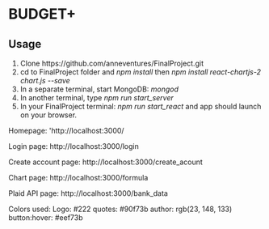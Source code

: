 <h1>BUDGET+</h1>

<h2>Usage</h2>

<ol>
  <li>Clone https://github.com/anneventures/FinalProject.git</li>
  <li>cd to FinalProject folder and <em>npm install</em> then <em>npm install react-chartjs-2 chart.js --save</em></li>
  <li>In a separate terminal, start MongoDB: <em>mongod</em></li>
  <li>In another terminal, type <em>npm run start_server</em></li>
  <li>In your FinalProject terminal: <em>npm run start_react</em> and app should launch on your browser.</li>
</ol>
<p>Homepage: 'http://localhost:3000/</p>
<p>Login page: http://localhost:3000/login</p>
<p>Create account page: http://localhost:3000/create_acount</p>
<p>Chart page: http://localhost:3000/formula</p>
<p>Plaid API page: http://localhost:3000/bank_data</p>

Colors used:
Logo: #222
quotes: #90f73b
author:  rgb(23, 148, 133)
button:hover: #eef73b